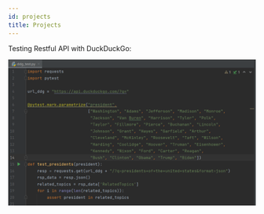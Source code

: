 ```yaml
---
id: projects
title: Projects
---
```


Testing Restful API with DuckDuckGo:

![DuckDuckGo_Project](./assets/DDG_project.png)
